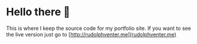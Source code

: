 # Hello there 👀
This is where I keep the source code for my portfolio site. If you want to see the live version just go to [http://rudolphventer.me](rudolphventer.me)
